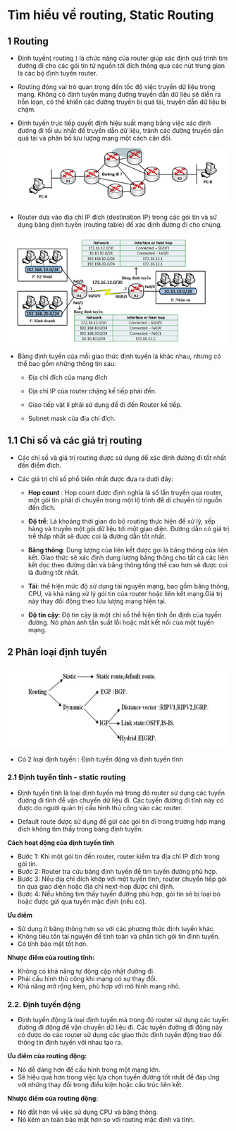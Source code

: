 # Tìm hiểu về routing, Static Routing
## 1 Routing
- Định tuyến( routing ) là chức năng của router giúp xác định quá trình tìm đường đi cho các gói tin từ nguồn tới đích thông qua các nút trung gian là các bộ định tuyến router. 

- Routing đóng vai trò quan trọng đến tốc độ việc truyền dữ liệu trong mạng. Không có định tuyến mạng đường truyền dẫn dữ liệu sẽ diễn ra hỗn loạn, có thể khiến các đường truyền bị quá tải, truyền dẫn dữ liệu bị chậm.

- Định tuyến trực tiếp quyết định hiệu suất mạng bằng việc xác định đường đi tối ưu nhất để truyền dẫn dữ liệu, tránh các đường truyền dẫn quá tải và phân bố lưu lượng mạng một cách cân đối.

![alt text](../images/routing.png)

- Router dựa vào địa chỉ IP đích (destination IP) trong các gói tin và sử dụng bảng định tuyến (routing table) để xác định đường đi cho chúng.

![alt text](<../images/routing 1.png>)

- Bảng định tuyến của mỗi giao thức định tuyến là khác nhau, nhưng có thể bao gồm những thông tin sau:

    - Địa chỉ đích của mạng đích

    - Địa chỉ IP của router chặng kế tiếp phải đến.

    - Giao tiếp vật lí phải sử dụng để đi đến Router kế tiếp.

    - Subnet mask của địa chỉ đích.

## 1.1 Chỉ số và các giá trị routing
- Các chỉ số và giá trị routing được sử dụng để xác định đường đi tốt nhất đến điểm đích. 

- Các giá trị chỉ số phổ biến nhất được đưa ra dưới đây:

    - **Hop count** : Hop count được định nghĩa là số lần truyền qua router, một gói tin phải di chuyển trong một lộ trình để di chuyển từ nguồn đến đích. 

    - **Độ trễ**: Là khoảng thời gian do bộ routing thực hiện để xử lý, xếp hàng và truyền một gói dữ liệu tới một giao diện. Đường dẫn có giá trị trễ thấp nhất sẽ được coi là đường dẫn tốt nhất.

    - **Băng thông**: Dung lượng của liên kết được gọi là băng thông của liên kết. Giao thức sẽ xác định dung lượng băng thông cho tất cả các liên kết dọc theo đường dẫn và băng thông tổng thể cao hơn sẽ được coi là đường tốt nhất.

    - **Tải**:  thể hiện mức độ sử dụng tài nguyên mạng, bao gồm băng thông, CPU, và khả năng xử lý gói tin của router hoặc liên kết mạng.Giá trị này thay đổi động theo lưu lượng mạng hiện tại.

    - **Độ tin cậy**: Độ tin cậy là một chỉ số thể hiện tính ổn định của tuyến đường. Nó phản ánh tần suất lỗi hoặc mất kết nối của một tuyến mạng.
    
## 2 Phân loại định tuyến

![alt text](../images/routing_1.png)

- Có 2 loại định tuyến : Định tuyến động và định tuyến tĩnh 
### 2.1 Định tuyến tĩnh - static routing
- Định tuyến tĩnh là loại định tuyến mà trong đó router sử dụng các tuyến đường đi tĩnh để vận chuyển dữ liệu đi. Các tuyến đường đi tĩnh này có được do người quản trị cấu hình thủ công vào các router.

- Default route được sử dụng để gửi các gói tin đi trong trường hợp mạng đích không tìm thấy trong bảng định tuyến. 

**Cách hoạt động của định tuyến tĩnh**
- Bước 1: Khi một gói tin đến router, router kiểm tra địa chỉ IP đích trong gói tin.
- Bước 2: Router tra cứu bảng định tuyến để tìm tuyến đường phù hợp.
- Bước 3: Nếu địa chỉ đích khớp với một tuyến tĩnh, router chuyển tiếp gói tin qua giao diện hoặc địa chỉ next-hop được chỉ định.
- Bước 4: Nếu không tìm thấy tuyến đường phù hợp, gói tin sẽ bị loại bỏ hoặc được gửi qua tuyến mặc định (nếu có).

**Ưu điểm**

- Sử dụng ít băng thông hơn so với các phương thức định tuyến khác.
- Không tiêu tốn tài nguyên để tính toàn và phân tích gói tin định tuyến.
- Có tính bảo mật tốt hơn.

**Nhược điểm của routing tĩnh:**

- Không có khả năng tự động cập nhật đường đi.
- Phải cấu hình thủ công khi mạng có sự thay đổi.
- Khả năng mở rộng kém, phù hợp với mô hình mạng nhỏ.

### 2.2. Định tuyến động
- Định tuyến động là loại định tuyến mà trong đó router sử dụng các tuyến đường đi động để vận chuyển dữ liệu đi. Các tuyến đường đi động này có được do các router sử dụng các giao thức định tuyến động trao đổi thông tin định tuyến với nhau tạo ra. 

**Ưu điểm của routing động:**

- Nó dễ dàng hơn để cấu hình trong một mạng lớn.
- Sẽ hiệu quả hơn trong việc lựa chọn tuyến đường tốt nhất để đáp ứng với những thay đổi trong điều kiện hoặc cấu trúc liên kết. 

**Nhược điểm của routing động:**
- Nó đắt hơn về việc sử dụng CPU và băng thông.
- Nó kém an toàn bảo mật hơn so với routing mặc định và tĩnh.
